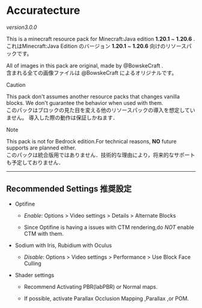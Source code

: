 # Accuratecture

*version3.0.0*

This is a minecraft resource pack for Minecraft:Java edition **1.20.1** ~ **1.20.6** .<br/>
これはMinecraft:Java Edition のバージョン **1.20.1** ~ **1.20.6** 向けのリソースパックです。

All of images in this pack are original, made by @BowskeCraft .<br/>
含まれる全ての画像ファイルは @BowskeCraft によるオリジナルです。

> [!CAUTION]
> This pack don't assumes another resource packs that changes vanilla blocks.
> We don't guarantee the behavior when used with them.<br/>
> このパックはブロックの見た目を変える他のリソースパックの導入を想定していません。
> 導入した際の動作は保証しかねます．

> [!NOTE]
> This pack is not for Bedrock edition.For technical reasons, **NO** future supports are planned either.<br/>
> このパックは統合版用ではありません．技術的な理由により，将来的なサポートも予定しておりません．

***

## Recommended Settings 推奨設定

- Optifine
  
  - *Enable*: Options > Video settings > Details > Alternate Blocks

  - Since Optifine is having a issues with CTM rendering,do *NOT* enable CTM with them.

- Sodium with Iris, Rubidium with Oculus
  
  - *Disable*: Options > Video settings > Performance > Use Block Face Culling

- Shader settings
  
  - Recommend Activating PBR(labPBR) or Normal maps.
  
  - If possible, activate Parallax Occlusion Mapping ,Parallax ,or POM.
